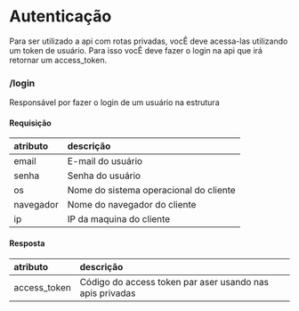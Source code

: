 # Autenticação

Para ser utilizado a api com rotas privadas, vocÊ deve acessa-las utilizando um token de usuário. 
Para isso vocÊ deve fazer o login na api que irá retornar um access_token.

### /login

<api method="get" uri="/auth/login" />


Responsável por fazer o login de um usuário na estrutura

#### Requisição

| atributo  | descrição                                         |
|:----------|:--------------------------------------------------|
| email     | E-mail do usuário  <Badge text="obrigatório"/>    |
| senha     | Senha do usuário  <Badge text="obrigatório"/>     |
| os        | Nome do sistema operacional do cliente            |
| navegador | Nome do navegador do cliente                      |
| ip        | IP da maquina do cliente                          |

#### Resposta

| atributo     | descrição                                                |
|:-------------|:---------------------------------------------------------|
| access_token | Código do access token par aser usando nas apis privadas |
